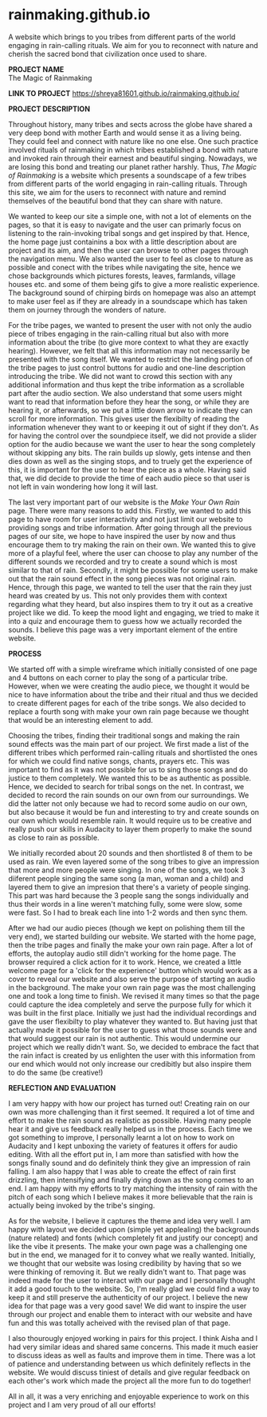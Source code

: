 # rainmaking.github.io
A website which brings to you tribes from different parts of the world engaging in rain-calling rituals.  We aim for you to reconnect with nature and cherish the sacred bond that civilization once used to share.

<b>PROJECT NAME</b><br>
The Magic of Rainmaking

<b>LINK TO PROJECT</b>
https://shreya81601.github.io/rainmaking.github.io/

<b>PROJECT DESCRIPTION</b>
<p>Throughout history, many tribes and sects across the globe have shared a very deep bond with mother Earth and would sense it as a living being. They could feel and connect with nature like no one else. One such practice involved rituals of rainmaking in which tribes established a bond with nature and invoked rain through their earnest and beautiful singing. Nowadays, we are losing this bond and treating our planet rather harshly. Thus, <i>The Magic of Rainmaking</i> is a website which presents a soundscape of a few tribes from different parts of the world engaging in rain-calling rituals. Through this site, we aim for the users to reconnect with nature and remind themselves of the beautiful bond that they can share with nature.</p>
<p>We wanted to keep our site a simple one, with not a lot of elements on the pages, so that it is easy to navigate and the user can primarly focus on listening to the rain-invoking tribal songs and get inspired by that. Hence, the home page just containins a box with a little description about are project and its aim, and then the user can browse to other pages through the navigation menu. We also wanted the user to feel as close to nature as possible and conect with the tribes while navigating the site, hence we chose backgrounds which pictures forests, leaves, farmlands, village houses etc. and some of them being gifs to give a more realistic experience. The background sound of chirping birds on homepage was also an attempt to make user feel as if they are already in a soundscape which has taken them on journey through the wonders of nature.</p>
<p>For the tribe pages, we wanted to present the user with not only the audio piece of tribes engaging in the rain-calling ritual but also with more information about the tribe (to give more context to what they are exactly hearing). However, we felt that all this information may not necessarily be presented with the song itself. We wanted to restrict the landing portion of the tribe pages to just control buttons for audio and one-line description introducing the tribe. We did not want to crowd this section with any additional information and thus kept the tribe information as a scrollable part after the audio section. We also understand that some users might want to read that information before they hear the song, or while they are hearing it, or afterwards, so we put a little down arrow to indicate they can scroll for more information. This gives user the flexibilty of reading the information whenever they want to or keeping it out of sight if they don't. As for having the control over the soundpiece itself, we did not provide a slider option for the audio because we want the user to hear the song completely without skipping any bits. The rain builds up slowly, gets intense and then dies down as well as the singing stops, and to truely get the experience of this, it is important for the user to hear the piece as a whole. Having said that, we did decide to provide the time of each audio piece so that user is not left in vain wondering how long it will last.</p>
<p>The last very important part of our website is the <i>Make Your Own Rain</i> page. There were many reasons to add this. Firstly, we wanted to add this page to have room for user interactivity and not just limit our website to providing songs and tribe information. After going through all the previous pages of our site, we hope to have inspired the user by now and thus encourage them to try making the rain on their own. We wanted this to give more of a playful feel, where the user can choose to play any number of the different sounds we recorded and try to create a sound which is most similar to that of rain. Secondly, it might be possible for some users to make out that the rain sound effect in the song pieces was not original rain. Hence, through this page, we wanted to tell the user that the rain they just heard was created by us. This not only provides them with context regarding what they heard, but also inspires them to try it out as a creative project like we did. To keep the mood light and engaging, we tried to make it into a quiz and encourage them to guess how we actually recorded the sounds. I believe this page was a very important element of the entire website.</p>

<b>PROCESS</b>
<p>We started off with a simple wireframe which initially consisted of one page and 4 buttons on each corner to play the song of a particular tribe. However, when we were creating the audio piece, we thought it would be nice to have information about the tribe and their ritual and thus we decided to create different pages for each of the tribe songs. We also decided to replace a fourth song with make your own rain page because we thought that would be an interesting element to add.</p>
<p>Choosing the tribes, finding their traditional songs and making the rain sound effects was the main part of our project. We first made a list of the different tribes which performed rain-calling rituals and shortlisted the ones for which we could find native songs, chants, prayers etc. This was important to find as it was not possible for us to sing those songs and do justice to them completely. We wanted this to be as authentic as possible. Hence, we decided to search for tribal songs on the net. In contrast, we decided to record the rain sounds on our own from our surroundings. We did the latter not only because we had to record some audio on our own, but also because it would be fun and interesting to try and create sounds on our own which would resemble rain. It would require us to be creative and really push our skills in Audacity to layer them properly to make the sound as close to rain as possible.</p>
<p>We initially recorded about 20 sounds and then shortlisted 8 of them to be used as rain. We even layered some of the song tribes to give an impression that more and more people were singing. In one of the songs, we took 3 diiferent people singing the same song (a man, woman and a child) and layered them to give an impresion that there's a variety of people singing. This part was hard because the 3 people sang the songs individually and thus their words in a line weren't matching fully, some were slow, some were fast. So I had to break each line into 1-2 words and then sync them.</p>
<p>After we had our audio pieces (though we kept on polishing them till the very end), we started building our website. We started with the home page, then the tribe pages and finally the make your own rain page. After a lot of efforts, the autoplay audio still didn't working for the home page. The browser required a click action for it to work. Hence, we created a little welcome page for a 'click for the experience' button which would work as a cover to reveal our website and also serve the purpose of starting an audio in the background. The make your own rain page was the most challenging one and took a long time to finish. We revised it many times so that the page could capture the idea completely and serve the purpose fully for which it was built in the first place. Initially we just had the individual recordings and gave the user flexibilty to play whatever they wanted to. But having just that actually made it possible for the user to guess what those sounds were and that would suggest our rain is not authentic. This would undermine our project which we really didn't want. So, we decided to embrace the fact that the rain infact is created by us enlighten the user with this information from our end which would not only increase our credibitly but also inspire them to do the same (be creative!)</p>

<b>REFLECTION AND EVALUATION</b>
<p>I am very happy with how our project has turned out! Creating rain on our own was more challenging than it first seemed. It required a lot of time and effort to make the rain sound as realistic as possible. Having many people hear it and give us feedback really helped us in the process. Each time we got something to improve, I personally learnt a lot on how to work on Audacity and I kept unboxing the variety of features it offers for audio editing. With all the effort put in, I am more than satisfied with how the songs finally sound and do definitely think they give an impression of rain falling. I am also happy that I was able to create the effect of rain first drizzling, then intensifying and finally dying down as the song comes to an end. I am happy with my efforts to try matching the intensity of rain with the pitch of each song which I believe makes it more believable that the rain is actually being invoked by the tribe's singing.</p>
<p>As for the website, I believe it captures the theme and idea very well. I am happy with layout we decided upon (simple yet applealing) the backgrounds (nature related) and fonts (which completely fit and justify our concept) and like the vibe it presents. The make your own page was a challenging one but in the end, we managed for it to convey what we really wanted. Initially, we thought that our website was losing credibility by having that so we were thinking of removing it. But we really didn't want to. That page was indeed made for the user to interact with our page and I personally thought it add a good touch to the website. So, I'm really glad we could find a way to keep it and still preserve the authenticity of our project. I believe the new idea for that page was a very good save! We did want to inspire the user through our project and enable them to interact with our website and have fun and this was totally acheived with the revised plan of that page.</p>
<p>I also thourougly enjoyed working in pairs for this project. I think Aisha and I had very similar ideas and shared same concerns. This made it much easier to discuss ideas as well as faults and improve them in time. There was a lot of patience and understanding between us which definitely reflects in the website. We would discuss tiniest of details and give regular feedback on each other's work which made the project all the more fun to do together!</p>
<p>All in all, it was a very enriching and enjoyable experience to work on this project and I am very proud of all our efforts!</p>

